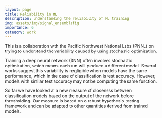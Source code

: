 ```yaml
---
layout: page
title: Reliability in ML
description: understanding the reliability of ML training 
img: assets/img/signal_ensemblefig
importance: 6
category: work
---
```


This is a collaboration with the Pacific Northwest National Labs (PNNL) on trying to understand the variability caused by using stochastic optimization.

Training a deep neural network (DNN) often involves stochastic optimization, which means each run will produce a different model. Several works suggest this variability is negligible when models have the same performance, which in the case of classification is test accuracy.  However, models with similar test accuracy may not be computing the same function. 

So far we have looked at a new measure of closeness between classification models based on the output of the network before thresholding. Our measure is based on a robust hypothesis-testing framework and can be adapted to other quantities derived from trained models.
